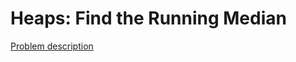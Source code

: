 # Heaps: Find the Running Median

[Problem description](https://www.hackerrank.com/challenges/ctci-find-the-running-median)
